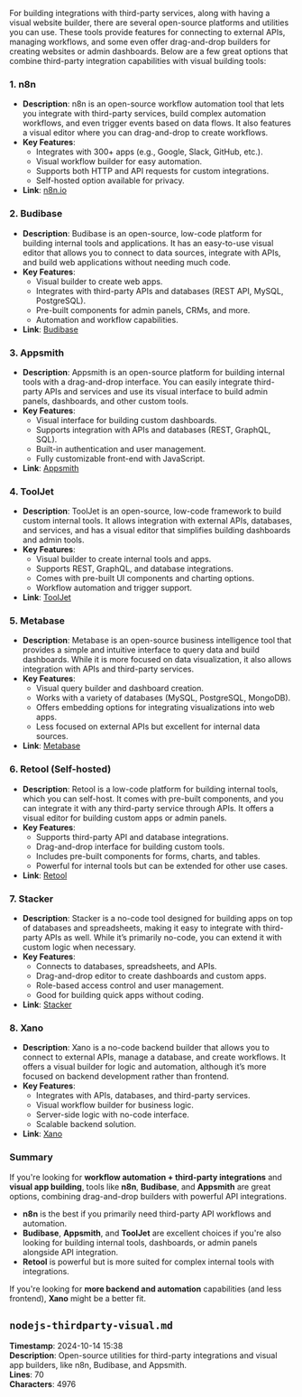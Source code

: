 For building integrations with third-party services, along with having a visual website builder, there are several open-source platforms and utilities you can use. These tools provide features for connecting to external APIs, managing workflows, and some even offer drag-and-drop builders for creating websites or admin dashboards. Below are a few great options that combine third-party integration capabilities with visual building tools:

### 1. **n8n**
   - **Description**: n8n is an open-source workflow automation tool that lets you integrate with third-party services, build complex automation workflows, and even trigger events based on data flows. It also features a visual editor where you can drag-and-drop to create workflows.
   - **Key Features**:
     -  Integrates with 300+ apps (e.g., Google, Slack, GitHub, etc.).
     -  Visual workflow builder for easy automation.
     -  Supports both HTTP and API requests for custom integrations.
     -  Self-hosted option available for privacy.
   - **Link**: [n8n.io](https://n8n.io/)

### 2. **Budibase**
   - **Description**: Budibase is an open-source, low-code platform for building internal tools and applications. It has an easy-to-use visual editor that allows you to connect to data sources, integrate with APIs, and build web applications without needing much code.
   - **Key Features**:
     - Visual builder to create web apps.
     - Integrates with third-party APIs and databases (REST API, MySQL, PostgreSQL).
     - Pre-built components for admin panels, CRMs, and more.
     - Automation and workflow capabilities.
   - **Link**: [Budibase](https://www.budibase.com/)

### 3. **Appsmith**
   - **Description**: Appsmith is an open-source platform for building internal tools with a drag-and-drop interface. You can easily integrate third-party APIs and services and use its visual interface to build admin panels, dashboards, and other custom tools.
   - **Key Features**:
     - Visual interface for building custom dashboards.
     - Supports integration with APIs and databases (REST, GraphQL, SQL).
     - Built-in authentication and user management.
     - Fully customizable front-end with JavaScript.
   - **Link**: [Appsmith](https://www.appsmith.com/)

### 4. **ToolJet**
   - **Description**: ToolJet is an open-source, low-code framework to build custom internal tools. It allows integration with external APIs, databases, and services, and has a visual editor that simplifies building dashboards and admin tools.
   - **Key Features**:
     - Visual builder to create internal tools and apps.
     - Supports REST, GraphQL, and database integrations.
     - Comes with pre-built UI components and charting options.
     - Workflow automation and trigger support.
   - **Link**: [ToolJet](https://www.tooljet.com/)

### 5. **Metabase**
   - **Description**: Metabase is an open-source business intelligence tool that provides a simple and intuitive interface to query data and build dashboards. While it is more focused on data visualization, it also allows integration with APIs and third-party services.
   - **Key Features**:
     - Visual query builder and dashboard creation.
     - Works with a variety of databases (MySQL, PostgreSQL, MongoDB).
     - Offers embedding options for integrating visualizations into web apps.
     - Less focused on external APIs but excellent for internal data sources.
   - **Link**: [Metabase](https://www.metabase.com/)

### 6. **Retool (Self-hosted)**
   - **Description**: Retool is a low-code platform for building internal tools, which you can self-host. It comes with pre-built components, and you can integrate it with any third-party service through APIs. It offers a visual editor for building custom apps or admin panels.
   - **Key Features**:
     - Supports third-party API and database integrations.
     - Drag-and-drop interface for building custom tools.
     - Includes pre-built components for forms, charts, and tables.
     - Powerful for internal tools but can be extended for other use cases.
   - **Link**: [Retool](https://retool.com/)

### 7. **Stacker**
   - **Description**: Stacker is a no-code tool designed for building apps on top of databases and spreadsheets, making it easy to integrate with third-party APIs as well. While it’s primarily no-code, you can extend it with custom logic when necessary.
   - **Key Features**:
     - Connects to databases, spreadsheets, and APIs.
     - Drag-and-drop editor to create dashboards and custom apps.
     - Role-based access control and user management.
     - Good for building quick apps without coding.
   - **Link**: [Stacker](https://www.stackerhq.com/)

### 8. **Xano**
   - **Description**: Xano is a no-code backend builder that allows you to connect to external APIs, manage a database, and create workflows. It offers a visual builder for logic and automation, although it’s more focused on backend development rather than frontend.
   - **Key Features**:
     - Integrates with APIs, databases, and third-party services.
     - Visual workflow builder for business logic.
     - Server-side logic with no-code interface.
     - Scalable backend solution.
   - **Link**: [Xano](https://www.xano.com/)

### Summary

If you're looking for **workflow automation + third-party integrations** and **visual app building**, tools like **n8n**, **Budibase**, and **Appsmith** are great options, combining drag-and-drop builders with powerful API integrations.

- **n8n** is the best if you primarily need third-party API workflows and automation.
- **Budibase**, **Appsmith**, and **ToolJet** are excellent choices if you're also looking for building internal tools, dashboards, or admin panels alongside API integration.
- **Retool** is powerful but is more suited for complex internal tools with integrations.

If you're looking for **more backend and automation** capabilities (and less frontend), **Xano** might be a better fit.

``` nodejs-thirdparty-visual.md ```
---
**Timestamp**: 2024-10-14 15:38  
**Description**: Open-source utilities for third-party integrations and visual app builders, like n8n, Budibase, and Appsmith.  
**Lines**: 70  
**Characters**: 4976  
